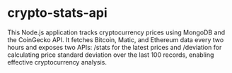 # crypto-stats-api
This Node.js application tracks cryptocurrency prices using MongoDB and the CoinGecko API. It fetches Bitcoin, Matic, and Ethereum data every two hours and exposes two APIs: /stats for the latest prices and /deviation for calculating price standard deviation over the last 100 records, enabling effective cryptocurrency analysis.
